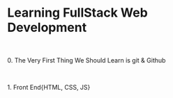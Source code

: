 # Learning FullStack Web Development
<br>
<head>
<p>0. The Very First Thing We Should Learn is git & Github</p><br>
<p>1. Front End{HTML, CSS, JS}</p>
</head>